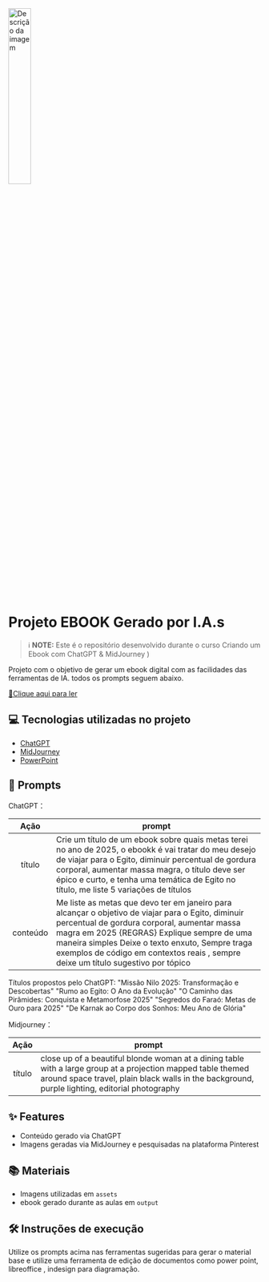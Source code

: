 <img src="https://cdn.midjourney.com/1b3eaac4-c3d8-4108-8be1-2264b4379b5e/0_1.png" alt="Descrição da imagem" style="width:30%;">

# Projeto EBOOK Gerado por I.A.s


 > ℹ️ **NOTE:** Este é o repositório desenvolvido durante o curso Criando um Ebook com ChatGPT & MidJourney )

Projeto com o objetivo de gerar um ebook digital com as facilidades das ferramentas de IA. todos os prompts
seguem abaixo.

<a href="https://github.com/felipeAguiarCode/prompts-recipe-to-create-a-ebook/blob/main/output/ebook%20-%20css%20jedi%20output.pdf" title="View PDF now"> 📕Clique aqui para ler</a>

## 💻 Tecnologias utilizadas no projeto

- [ChatGPT](https://chat.openai.com/) 
- [MidJourney](https://www.midjourney.com/app/)
- [PowerPoint](https://www.microsoft.com/en/microsoft-365/powerpoint)

## 🧠 Prompts


ChatGPT：

|   Ação   | prompt                                                                                                                                                                                                                                                                         |
| :------: | ------------------------------------------------------------------------------------------------------------------------------------------------------------------------------------------------------------------------------------------------------------------------------ |
|  título  | Crie um título de um ebook sobre quais metas terei no ano de 2025, o ebookk é vai tratar do meu desejo de viajar para o Egito, diminuir percentual de gordura corporal, aumentar massa magra, o título deve ser épico e curto, e tenha uma temática de Egito no título, me liste 5 variações de títulos                                                         |
| conteúdo |Me liste as metas que devo ter em janeiro para alcançar o objetivo de viajar para o Egito, diminuir percentual de gordura corporal, aumentar massa magra em 2025 {REGRAS} Explique sempre de uma maneira simples Deixe o texto enxuto, Sempre traga exemplos de código em contextos reais , sempre deixe um título sugestivo por tópico |

Títulos propostos pelo ChatGPT:
"Missão Nilo 2025: Transformação e Descobertas"
"Rumo ao Egito: O Ano da Evolução"
"O Caminho das Pirâmides: Conquista e Metamorfose 2025"
"Segredos do Faraó: Metas de Ouro para 2025"
"De Karnak ao Corpo dos Sonhos: Meu Ano de Glória"

Midjourney：

|  Ação  | prompt                                                                                 |
| :----: | -------------------------------------------------------------------------------------- |
| título | close up of a beautiful blonde woman at a dining table with a large group at a projection mapped table themed around space travel, plain black walls in the background, purple lighting, editorial photography |

## ✨ Features

- Conteúdo gerado via ChatGPT
- Imagens geradas via MidJourney e pesquisadas na plataforma Pinterest

## 📚 Materiais

- Imagens utilizadas em `assets`
- ebook gerado durante as aulas em `output`

## 🛠️ Instruções de execução

Utilize os prompts acima nas ferramentas sugeridas para gerar o material base e utilize uma ferramenta de edição de documentos como power point, libreoffice , indesign para diagramação.
